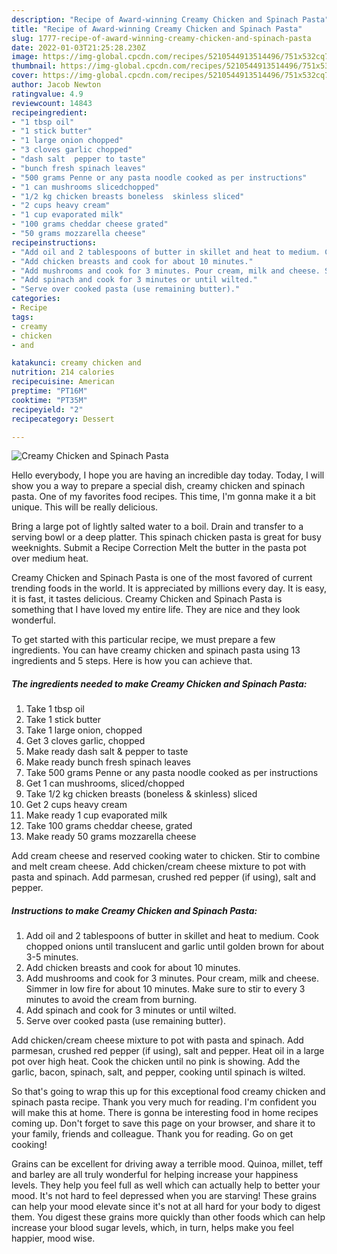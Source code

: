 ```yaml
---
description: "Recipe of Award-winning Creamy Chicken and Spinach Pasta"
title: "Recipe of Award-winning Creamy Chicken and Spinach Pasta"
slug: 1777-recipe-of-award-winning-creamy-chicken-and-spinach-pasta
date: 2022-01-03T21:25:28.230Z
image: https://img-global.cpcdn.com/recipes/5210544913514496/751x532cq70/creamy-chicken-and-spinach-pasta-recipe-main-photo.jpg
thumbnail: https://img-global.cpcdn.com/recipes/5210544913514496/751x532cq70/creamy-chicken-and-spinach-pasta-recipe-main-photo.jpg
cover: https://img-global.cpcdn.com/recipes/5210544913514496/751x532cq70/creamy-chicken-and-spinach-pasta-recipe-main-photo.jpg
author: Jacob Newton
ratingvalue: 4.9
reviewcount: 14843
recipeingredient:
- "1 tbsp oil"
- "1 stick butter"
- "1 large onion chopped"
- "3 cloves garlic chopped"
- "dash salt  pepper to taste"
- "bunch fresh spinach leaves"
- "500 grams Penne or any pasta noodle cooked as per instructions"
- "1 can mushrooms slicedchopped"
- "1/2 kg chicken breasts boneless  skinless sliced"
- "2 cups heavy cream"
- "1 cup evaporated milk"
- "100 grams cheddar cheese grated"
- "50 grams mozzarella cheese"
recipeinstructions:
- "Add oil and 2 tablespoons of butter in skillet and heat to medium. Cook chopped onions until translucent and garlic until golden brown for about 3-5 minutes."
- "Add chicken breasts and cook for about 10 minutes."
- "Add mushrooms and cook for 3 minutes. Pour cream, milk and cheese. Simmer in low fire for about 10 minutes. Make sure to stir to every 3 minutes to avoid the cream from burning."
- "Add spinach and cook for 3 minutes or until wilted."
- "Serve over cooked pasta (use remaining butter)."
categories:
- Recipe
tags:
- creamy
- chicken
- and

katakunci: creamy chicken and 
nutrition: 214 calories
recipecuisine: American
preptime: "PT16M"
cooktime: "PT35M"
recipeyield: "2"
recipecategory: Dessert

---
```



![Creamy Chicken and Spinach Pasta](https://img-global.cpcdn.com/recipes/5210544913514496/751x532cq70/creamy-chicken-and-spinach-pasta-recipe-main-photo.jpg)

Hello everybody, I hope you are having an incredible day today. Today, I will show you a way to prepare a special dish, creamy chicken and spinach pasta. One of my favorites food recipes. This time, I'm gonna make it a bit unique. This will be really delicious.

Bring a large pot of lightly salted water to a boil. Drain and transfer to a serving bowl or a deep platter. This spinach chicken pasta is great for busy weeknights. Submit a Recipe Correction Melt the butter in the pasta pot over medium heat.

Creamy Chicken and Spinach Pasta is one of the most favored of current trending foods in the world. It is appreciated by millions every day. It is easy, it is fast, it tastes delicious. Creamy Chicken and Spinach Pasta is something that I have loved my entire life. They are nice and they look wonderful.


To get started with this particular recipe, we must prepare a few ingredients. You can have creamy chicken and spinach pasta using 13 ingredients and 5 steps. Here is how you can achieve that.

<!--inarticleads1-->

##### The ingredients needed to make Creamy Chicken and Spinach Pasta:

1. Take 1 tbsp oil
1. Take 1 stick butter
1. Take 1 large onion, chopped
1. Get 3 cloves garlic, chopped
1. Make ready dash salt &amp; pepper to taste
1. Make ready bunch fresh spinach leaves
1. Take 500 grams Penne or any pasta noodle cooked as per instructions
1. Get 1 can mushrooms, sliced/chopped
1. Take 1/2 kg chicken breasts (boneless &amp; skinless) sliced
1. Get 2 cups heavy cream
1. Make ready 1 cup evaporated milk
1. Take 100 grams cheddar cheese, grated
1. Make ready 50 grams mozzarella cheese


Add cream cheese and reserved cooking water to chicken. Stir to combine and melt cream cheese. Add chicken/cream cheese mixture to pot with pasta and spinach. Add parmesan, crushed red pepper (if using), salt and pepper. 

<!--inarticleads2-->

##### Instructions to make Creamy Chicken and Spinach Pasta:

1. Add oil and 2 tablespoons of butter in skillet and heat to medium. Cook chopped onions until translucent and garlic until golden brown for about 3-5 minutes.
1. Add chicken breasts and cook for about 10 minutes.
1. Add mushrooms and cook for 3 minutes. Pour cream, milk and cheese. Simmer in low fire for about 10 minutes. Make sure to stir to every 3 minutes to avoid the cream from burning.
1. Add spinach and cook for 3 minutes or until wilted.
1. Serve over cooked pasta (use remaining butter).


Add chicken/cream cheese mixture to pot with pasta and spinach. Add parmesan, crushed red pepper (if using), salt and pepper. Heat oil in a large pot over high heat. Cook the chicken until no pink is showing. Add the garlic, bacon, spinach, salt, and pepper, cooking until spinach is wilted. 

So that's going to wrap this up for this exceptional food creamy chicken and spinach pasta recipe. Thank you very much for reading. I'm confident you will make this at home. There is gonna be interesting food in home recipes coming up. Don't forget to save this page on your browser, and share it to your family, friends and colleague. Thank you for reading. Go on get cooking!

Grains can be excellent for driving away a terrible mood. Quinoa, millet, teff and barley are all truly wonderful for helping increase your happiness levels. They help you feel full as well which can actually help to better your mood. It's not hard to feel depressed when you are starving! These grains can help your mood elevate since it's not at all hard for your body to digest them. You digest these grains more quickly than other foods which can help increase your blood sugar levels, which, in turn, helps make you feel happier, mood wise.
